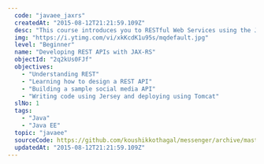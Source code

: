 ```yaml
---
  code: "javaee_jaxrs"
  createdAt: "2015-08-12T21:21:59.109Z"
  desc: "This course introduces you to RESTful Web Services using the JAX-RS standard specification. You will learn what RESTful web services are and how to write them. You will write a sample RESTful web service from scratch, design the APIs, implement it using Jersey and run it on Tomcat. "
  img: "https://i.ytimg.com/vi/xkKcdK1u95s/mqdefault.jpg"
  level: "Beginner"
  name: "Developing REST APIs with JAX-RS"
  objectId: "2q2kUs0FJf"
  objectives: 
    - "Understanding REST"
    - "Learning how to design a REST API"
    - "Building a sample social media API"
    - "Writing code using Jersey and deploying using Tomcat"
  slNo: 1
  tags: 
    - "Java"
    - "Java EE"
  topic: "javaee"
  sourceCode: https://github.com/koushikkothagal/messenger/archive/master.zip
  updatedAt: "2015-08-12T21:21:59.109Z"
---
```

